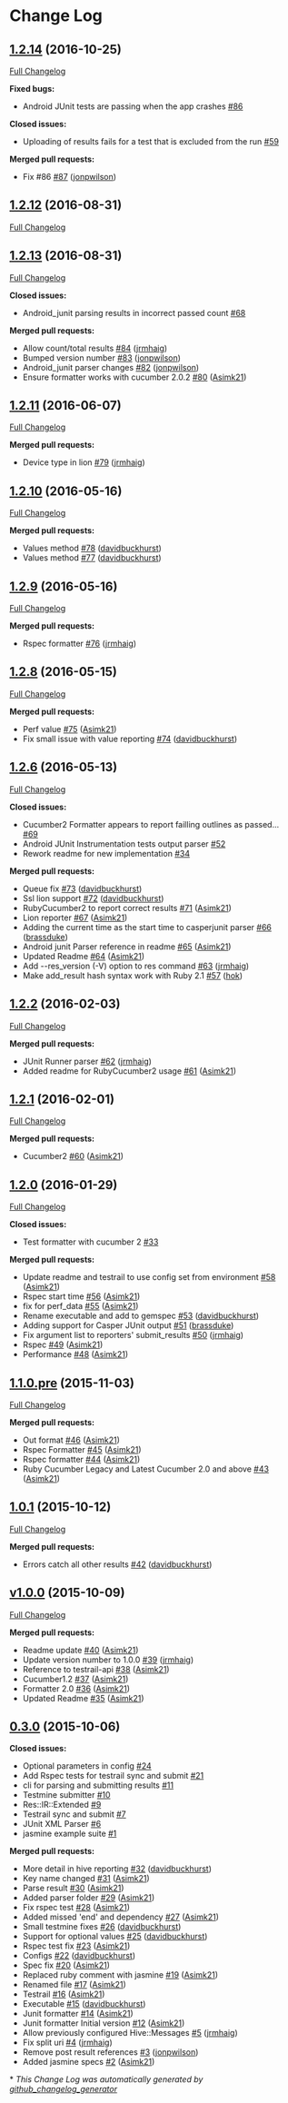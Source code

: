 # Change Log

## [1.2.14](https://github.com/bbc/res/tree/1.2.14) (2016-10-25)
[Full Changelog](https://github.com/bbc/res/compare/1.2.12...1.2.14)

**Fixed bugs:**

- Android JUnit tests are passing when the app crashes [\#86](https://github.com/bbc/res/issues/86)

**Closed issues:**

- Uploading of results fails for a test that is excluded from the run [\#59](https://github.com/bbc/res/issues/59)

**Merged pull requests:**

- Fix \#86 [\#87](https://github.com/bbc/res/pull/87) ([jonpwilson](https://github.com/jonpwilson))

## [1.2.12](https://github.com/bbc/res/tree/1.2.12) (2016-08-31)
[Full Changelog](https://github.com/bbc/res/compare/1.2.13...1.2.12)

## [1.2.13](https://github.com/bbc/res/tree/1.2.13) (2016-08-31)
[Full Changelog](https://github.com/bbc/res/compare/1.2.11...1.2.13)

**Closed issues:**

- Android\_junit parsing results in incorrect passed count [\#68](https://github.com/bbc/res/issues/68)

**Merged pull requests:**

- Allow count/total results [\#84](https://github.com/bbc/res/pull/84) ([jrmhaig](https://github.com/jrmhaig))
- Bumped version number [\#83](https://github.com/bbc/res/pull/83) ([jonpwilson](https://github.com/jonpwilson))
- Android\_junit parser changes [\#82](https://github.com/bbc/res/pull/82) ([jonpwilson](https://github.com/jonpwilson))
- Ensure formatter works with cucumber 2.0.2 [\#80](https://github.com/bbc/res/pull/80) ([Asimk21](https://github.com/Asimk21))

## [1.2.11](https://github.com/bbc/res/tree/1.2.11) (2016-06-07)
[Full Changelog](https://github.com/bbc/res/compare/1.2.10...1.2.11)

**Merged pull requests:**

- Device type in lion [\#79](https://github.com/bbc/res/pull/79) ([jrmhaig](https://github.com/jrmhaig))

## [1.2.10](https://github.com/bbc/res/tree/1.2.10) (2016-05-16)
[Full Changelog](https://github.com/bbc/res/compare/1.2.9...1.2.10)

**Merged pull requests:**

- Values method [\#78](https://github.com/bbc/res/pull/78) ([davidbuckhurst](https://github.com/davidbuckhurst))
- Values method [\#77](https://github.com/bbc/res/pull/77) ([davidbuckhurst](https://github.com/davidbuckhurst))

## [1.2.9](https://github.com/bbc/res/tree/1.2.9) (2016-05-16)
[Full Changelog](https://github.com/bbc/res/compare/1.2.8...1.2.9)

**Merged pull requests:**

- Rspec formatter [\#76](https://github.com/bbc/res/pull/76) ([jrmhaig](https://github.com/jrmhaig))

## [1.2.8](https://github.com/bbc/res/tree/1.2.8) (2016-05-15)
[Full Changelog](https://github.com/bbc/res/compare/1.2.6...1.2.8)

**Merged pull requests:**

- Perf value [\#75](https://github.com/bbc/res/pull/75) ([Asimk21](https://github.com/Asimk21))
- Fix small issue with value reporting [\#74](https://github.com/bbc/res/pull/74) ([davidbuckhurst](https://github.com/davidbuckhurst))

## [1.2.6](https://github.com/bbc/res/tree/1.2.6) (2016-05-13)
[Full Changelog](https://github.com/bbc/res/compare/1.2.2...1.2.6)

**Closed issues:**

- Cucumber2 Formatter appears to report failling outlines as passed... [\#69](https://github.com/bbc/res/issues/69)
- Android JUnit Instrumentation tests output parser [\#52](https://github.com/bbc/res/issues/52)
- Rework readme for new implementation [\#34](https://github.com/bbc/res/issues/34)

**Merged pull requests:**

- Queue fix [\#73](https://github.com/bbc/res/pull/73) ([davidbuckhurst](https://github.com/davidbuckhurst))
- Ssl lion support [\#72](https://github.com/bbc/res/pull/72) ([davidbuckhurst](https://github.com/davidbuckhurst))
- RubyCucumber2 to report correct results [\#71](https://github.com/bbc/res/pull/71) ([Asimk21](https://github.com/Asimk21))
- Lion reporter [\#67](https://github.com/bbc/res/pull/67) ([Asimk21](https://github.com/Asimk21))
- Adding the current time as the start time to casperjunit parser [\#66](https://github.com/bbc/res/pull/66) ([brassduke](https://github.com/brassduke))
- Android junit Parser reference in readme [\#65](https://github.com/bbc/res/pull/65) ([Asimk21](https://github.com/Asimk21))
- Updated Readme [\#64](https://github.com/bbc/res/pull/64) ([Asimk21](https://github.com/Asimk21))
- Add --res\_version \(-V\) option to res command [\#63](https://github.com/bbc/res/pull/63) ([jrmhaig](https://github.com/jrmhaig))
- Make add\_result hash syntax work with Ruby 2.1 [\#57](https://github.com/bbc/res/pull/57) ([hok](https://github.com/hok))

## [1.2.2](https://github.com/bbc/res/tree/1.2.2) (2016-02-03)
[Full Changelog](https://github.com/bbc/res/compare/1.2.1...1.2.2)

**Merged pull requests:**

- JUnit Runner parser [\#62](https://github.com/bbc/res/pull/62) ([jrmhaig](https://github.com/jrmhaig))
- Added readme for RubyCucumber2 usage [\#61](https://github.com/bbc/res/pull/61) ([Asimk21](https://github.com/Asimk21))

## [1.2.1](https://github.com/bbc/res/tree/1.2.1) (2016-02-01)
[Full Changelog](https://github.com/bbc/res/compare/1.2.0...1.2.1)

**Merged pull requests:**

- Cucumber2 [\#60](https://github.com/bbc/res/pull/60) ([Asimk21](https://github.com/Asimk21))

## [1.2.0](https://github.com/bbc/res/tree/1.2.0) (2016-01-29)
[Full Changelog](https://github.com/bbc/res/compare/1.1.0.pre...1.2.0)

**Closed issues:**

- Test formatter with cucumber 2 [\#33](https://github.com/bbc/res/issues/33)

**Merged pull requests:**

- Update readme and testrail to use config set from environment [\#58](https://github.com/bbc/res/pull/58) ([Asimk21](https://github.com/Asimk21))
- Rspec start time [\#56](https://github.com/bbc/res/pull/56) ([Asimk21](https://github.com/Asimk21))
- fix for perf\_data [\#55](https://github.com/bbc/res/pull/55) ([Asimk21](https://github.com/Asimk21))
- Rename executable and add to gemspec [\#53](https://github.com/bbc/res/pull/53) ([davidbuckhurst](https://github.com/davidbuckhurst))
- Adding support for Casper JUnit output [\#51](https://github.com/bbc/res/pull/51) ([brassduke](https://github.com/brassduke))
- Fix argument list to reporters' submit\_results [\#50](https://github.com/bbc/res/pull/50) ([jrmhaig](https://github.com/jrmhaig))
- Rspec [\#49](https://github.com/bbc/res/pull/49) ([Asimk21](https://github.com/Asimk21))
- Performance [\#48](https://github.com/bbc/res/pull/48) ([Asimk21](https://github.com/Asimk21))

## [1.1.0.pre](https://github.com/bbc/res/tree/1.1.0.pre) (2015-11-03)
[Full Changelog](https://github.com/bbc/res/compare/1.0.1...1.1.0.pre)

**Merged pull requests:**

- Out format [\#46](https://github.com/bbc/res/pull/46) ([Asimk21](https://github.com/Asimk21))
- Rspec Formatter [\#45](https://github.com/bbc/res/pull/45) ([Asimk21](https://github.com/Asimk21))
- Rspec formatter [\#44](https://github.com/bbc/res/pull/44) ([Asimk21](https://github.com/Asimk21))
- Ruby Cucumber Legacy and Latest Cucumber 2.0 and above [\#43](https://github.com/bbc/res/pull/43) ([Asimk21](https://github.com/Asimk21))

## [1.0.1](https://github.com/bbc/res/tree/1.0.1) (2015-10-12)
[Full Changelog](https://github.com/bbc/res/compare/v1.0.0...1.0.1)

**Merged pull requests:**

- Errors catch all other results [\#42](https://github.com/bbc/res/pull/42) ([davidbuckhurst](https://github.com/davidbuckhurst))

## [v1.0.0](https://github.com/bbc/res/tree/v1.0.0) (2015-10-09)
[Full Changelog](https://github.com/bbc/res/compare/0.3.0...v1.0.0)

**Merged pull requests:**

- Readme update [\#40](https://github.com/bbc/res/pull/40) ([Asimk21](https://github.com/Asimk21))
- Update version number to 1.0.0 [\#39](https://github.com/bbc/res/pull/39) ([jrmhaig](https://github.com/jrmhaig))
- Reference to testrail-api [\#38](https://github.com/bbc/res/pull/38) ([Asimk21](https://github.com/Asimk21))
- Cucumber1.2 [\#37](https://github.com/bbc/res/pull/37) ([Asimk21](https://github.com/Asimk21))
- Formatter 2.0 [\#36](https://github.com/bbc/res/pull/36) ([Asimk21](https://github.com/Asimk21))
- Updated Readme [\#35](https://github.com/bbc/res/pull/35) ([Asimk21](https://github.com/Asimk21))

## [0.3.0](https://github.com/bbc/res/tree/0.3.0) (2015-10-06)
**Closed issues:**

- Optional parameters in config [\#24](https://github.com/bbc/res/issues/24)
- Add Rspec tests for testrail sync and submit [\#21](https://github.com/bbc/res/issues/21)
- cli for parsing and submitting results [\#11](https://github.com/bbc/res/issues/11)
- Testmine submitter [\#10](https://github.com/bbc/res/issues/10)
- Res::IR::Extended [\#9](https://github.com/bbc/res/issues/9)
- Testrail sync and submit [\#7](https://github.com/bbc/res/issues/7)
- JUnit XML Parser [\#6](https://github.com/bbc/res/issues/6)
- jasmine example suite [\#1](https://github.com/bbc/res/issues/1)

**Merged pull requests:**

- More detail in hive reporting [\#32](https://github.com/bbc/res/pull/32) ([davidbuckhurst](https://github.com/davidbuckhurst))
- Key name changed [\#31](https://github.com/bbc/res/pull/31) ([Asimk21](https://github.com/Asimk21))
- Parse result [\#30](https://github.com/bbc/res/pull/30) ([Asimk21](https://github.com/Asimk21))
- Added parser folder [\#29](https://github.com/bbc/res/pull/29) ([Asimk21](https://github.com/Asimk21))
- Fix rspec test [\#28](https://github.com/bbc/res/pull/28) ([Asimk21](https://github.com/Asimk21))
- Added missed 'end' and dependency [\#27](https://github.com/bbc/res/pull/27) ([Asimk21](https://github.com/Asimk21))
- Small testmine fixes [\#26](https://github.com/bbc/res/pull/26) ([davidbuckhurst](https://github.com/davidbuckhurst))
- Support for optional values [\#25](https://github.com/bbc/res/pull/25) ([davidbuckhurst](https://github.com/davidbuckhurst))
- Rspec test fix [\#23](https://github.com/bbc/res/pull/23) ([Asimk21](https://github.com/Asimk21))
- Configs [\#22](https://github.com/bbc/res/pull/22) ([davidbuckhurst](https://github.com/davidbuckhurst))
- Spec fix [\#20](https://github.com/bbc/res/pull/20) ([Asimk21](https://github.com/Asimk21))
- Replaced ruby comment with jasmine [\#19](https://github.com/bbc/res/pull/19) ([Asimk21](https://github.com/Asimk21))
- Renamed file [\#17](https://github.com/bbc/res/pull/17) ([Asimk21](https://github.com/Asimk21))
- Testrail [\#16](https://github.com/bbc/res/pull/16) ([Asimk21](https://github.com/Asimk21))
- Executable [\#15](https://github.com/bbc/res/pull/15) ([davidbuckhurst](https://github.com/davidbuckhurst))
- Junit formatter [\#14](https://github.com/bbc/res/pull/14) ([Asimk21](https://github.com/Asimk21))
- Junit formatter Initial version [\#12](https://github.com/bbc/res/pull/12) ([Asimk21](https://github.com/Asimk21))
- Allow previously configured Hive::Messages [\#5](https://github.com/bbc/res/pull/5) ([jrmhaig](https://github.com/jrmhaig))
- Fix split uri [\#4](https://github.com/bbc/res/pull/4) ([jrmhaig](https://github.com/jrmhaig))
- Remove post result references [\#3](https://github.com/bbc/res/pull/3) ([jonpwilson](https://github.com/jonpwilson))
- Added jasmine specs [\#2](https://github.com/bbc/res/pull/2) ([Asimk21](https://github.com/Asimk21))



\* *This Change Log was automatically generated by [github_changelog_generator](https://github.com/skywinder/Github-Changelog-Generator)*
